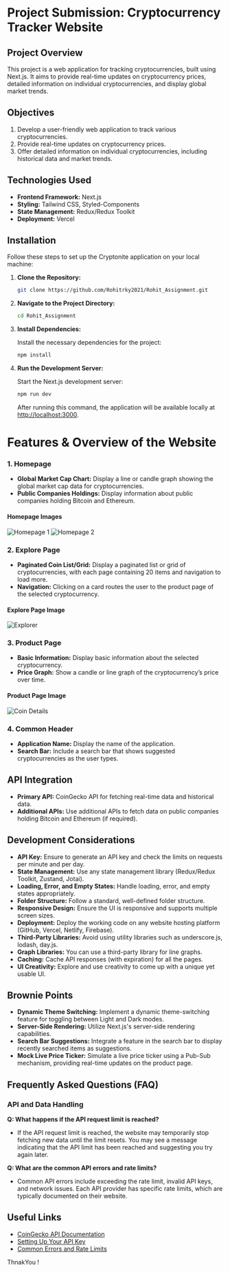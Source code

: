 # Project Submission: Cryptocurrency Tracker Website

## Project Overview
This project is a web application for tracking cryptocurrencies, built using Next.js. It aims to provide real-time updates on cryptocurrency prices, detailed information on individual cryptocurrencies, and display global market trends.

## Objectives
1. Develop a user-friendly web application to track various cryptocurrencies.
2. Provide real-time updates on cryptocurrency prices.
3. Offer detailed information on individual cryptocurrencies, including historical data and market trends.

## Technologies Used
- **Frontend Framework:** Next.js
- **Styling:** Tailwind CSS, Styled-Components
- **State Management:** Redux/Redux Toolkit 
- **Deployment:** Vercel 
 


## Installation

Follow these steps to set up the Cryptonite application on your local machine:

1. **Clone the Repository:**

    ```bash
    git clone https://github.com/Rohitrky2021/Rohit_Assignment.git
    ```

2. **Navigate to the Project Directory:**

    ```bash
    cd Rohit_Assignment
    ```

3. **Install Dependencies:**

    Install the necessary dependencies for the project:

    ```bash
    npm install
    ```

4. **Run the Development Server:**

    Start the Next.js development server:

    ```bash
    npm run dev
    ```

    After running this command, the application will be available locally at [http://localhost:3000](http://localhost:3000).

# Features & Overview of the Website 

### 1. Homepage
- **Global Market Cap Chart:** Display a line or candle graph showing the global market cap data for cryptocurrencies.
- **Public Companies Holdings:** Display information about public companies holding Bitcoin and Ethereum.

#### Homepage Images
![Homepage 1](assets/Home.png )
![Homepage 2](assets/Home_se.png)

### 2. Explore Page
- **Paginated Coin List/Grid:** Display a paginated list or grid of cryptocurrencies, with each page containing 20 items and navigation to load more.
- **Navigation:** Clicking on a card routes the user to the product page of the selected cryptocurrency.

#### Explore Page Image
![Explorer]( assets/Explorer.png)

### 3. Product Page
- **Basic Information:** Display basic information about the selected cryptocurrency.
- **Price Graph:** Show a candle or line graph of the cryptocurrency’s price over time.

#### Product Page Image
![Coin Details](assets/Coin_Details.png)


### 4. Common Header
- **Application Name:** Display the name of the application.
- **Search Bar:** Include a search bar that shows suggested cryptocurrencies as the user types.
 
## API Integration
- **Primary API:** CoinGecko API for fetching real-time data and historical data.
- **Additional APIs:** Use additional APIs to fetch data on public companies holding Bitcoin and Ethereum (if required).

## Development Considerations
- **API Key:** Ensure to generate an API key and check the limits on requests per minute and per day.
- **State Management:** Use any state management library (Redux/Redux Toolkit, Zustand, Jotai).
- **Loading, Error, and Empty States:** Handle loading, error, and empty states appropriately.
- **Folder Structure:** Follow a standard, well-defined folder structure.
- **Responsive Design:** Ensure the UI is responsive and supports multiple screen sizes.
- **Deployment:** Deploy the working code on any website hosting platform (GitHub, Vercel, Netlify, Firebase).
- **Third-Party Libraries:** Avoid using utility libraries such as underscore.js, lodash, day.js.
- **Graph Libraries:** You can use a third-party library for line graphs.
- **Caching:** Cache API responses (with expiration) for all the pages.
- **UI Creativity:** Explore and use creativity to come up with a unique yet usable UI.

## Brownie Points
- **Dynamic Theme Switching:** Implement a dynamic theme-switching feature for toggling between Light and Dark modes.
- **Server-Side Rendering:** Utilize Next.js's server-side rendering capabilities.
- **Search Bar Suggestions:** Integrate a feature in the search bar to display recently searched items as suggestions.
- **Mock Live Price Ticker:** Simulate a live price ticker using a Pub-Sub mechanism, providing real-time updates on the product page.
 
## Frequently Asked Questions (FAQ)

### API and Data Handling
**Q: What happens if the API request limit is reached?**
- If the API request limit is reached, the website may temporarily stop fetching new data until the limit resets. You may see a message indicating that the API limit has been reached and suggesting you try again later.

 
**Q: What are the common API errors and rate limits?**
- Common API errors include exceeding the rate limit, invalid API keys, and network issues. Each API provider has specific rate limits, which are typically documented on their website.

 
## Useful Links
- [CoinGecko API Documentation](https://docs.coingecko.com/reference/introduction)
- [Setting Up Your API Key](https://docs.coingecko.com/reference/setting-up-your-api-key)
- [Common Errors and Rate Limits](https://docs.coingecko.com/reference/common-errors-rate-limit)

ThnakYou !
